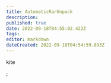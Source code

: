 ```yaml
---
title: AutomaticRarUnpack
description: 
published: true
date: 2022-09-18T04:55:02.422Z
tags: 
editor: markdown
dateCreated: 2022-09-18T04:54:59.893Z
---
```


kite

;